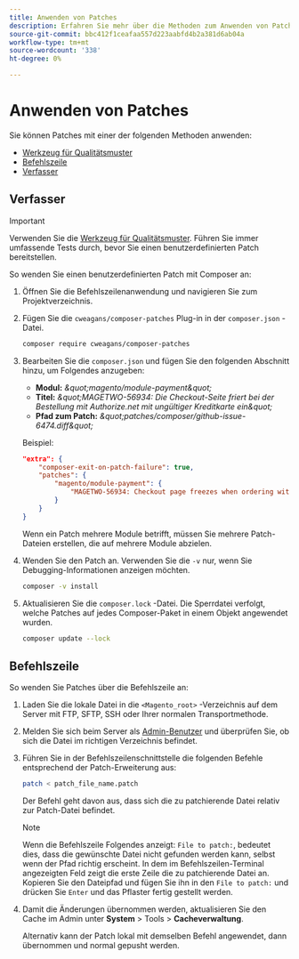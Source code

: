 ```yaml
---
title: Anwenden von Patches
description: Erfahren Sie mehr über die Methoden zum Anwenden von Patches auf ein Adobe Commerce- oder Magento Open Source-Projekt.
source-git-commit: bbc412f1ceafaa557d223aabfd4b2a381d6ab04a
workflow-type: tm+mt
source-wordcount: '338'
ht-degree: 0%

---
```



# Anwenden von Patches

Sie können Patches mit einer der folgenden Methoden anwenden:

- [Werkzeug für Qualitätsmuster](https://devdocs.magento.com/quality-patches/tool.html)
- [Befehlszeile](../patches/apply.md#command-line)
- [Verfasser](../patches/apply.md#composer)

## Verfasser

>[!IMPORTANT]
>
>Verwenden Sie die [Werkzeug für Qualitätsmuster](https://devdocs.magento.com/quality-patches/tool.html). Führen Sie immer umfassende Tests durch, bevor Sie einen benutzerdefinierten Patch bereitstellen.

So wenden Sie einen benutzerdefinierten Patch mit Composer an:

1. Öffnen Sie die Befehlszeilenanwendung und navigieren Sie zum Projektverzeichnis.
1. Fügen Sie die `cweagans/composer-patches` Plug-in in der `composer.json` -Datei.

   ```bash
   composer require cweagans/composer-patches
   ```

1. Bearbeiten Sie die `composer.json` und fügen Sie den folgenden Abschnitt hinzu, um Folgendes anzugeben:
   - **Modul:** *\&quot;magento/module-payment\&quot;*
   - **Titel:** *\&quot;MAGETWO-56934: Die Checkout-Seite friert bei der Bestellung mit Authorize.net mit ungültiger Kreditkarte ein\&quot;*
   - **Pfad zum Patch:** *\&quot;patches/composer/github-issue-6474.diff\&quot;*

   Beispiel:

   ```json
   "extra": {
       "composer-exit-on-patch-failure": true,
       "patches": {
           "magento/module-payment": {
               "MAGETWO-56934: Checkout page freezes when ordering with Authorize.net with invalid credit card": "patches/composer/github-issue-6474.diff"
           }
       }
   }
   ```

   Wenn ein Patch mehrere Module betrifft, müssen Sie mehrere Patch-Dateien erstellen, die auf mehrere Module abzielen.

1. Wenden Sie den Patch an. Verwenden Sie die `-v` nur, wenn Sie Debugging-Informationen anzeigen möchten.

   ```bash
   composer -v install
   ```

1. Aktualisieren Sie die `composer.lock` -Datei. Die Sperrdatei verfolgt, welche Patches auf jedes Composer-Paket in einem Objekt angewendet wurden.

   ```bash
   composer update --lock
   ```

## Befehlszeile

So wenden Sie Patches über die Befehlszeile an:

1. Laden Sie die lokale Datei in die `<Magento_root>` -Verzeichnis auf dem Server mit FTP, SFTP, SSH oder Ihrer normalen Transportmethode.
1. Melden Sie sich beim Server als [Admin-Benutzer](https://devdocs.magento.com/guides/v2.4/config-guide/cli/config-cli.html#config-install-cli-first) und überprüfen Sie, ob sich die Datei im richtigen Verzeichnis befindet.
1. Führen Sie in der Befehlszeilenschnittstelle die folgenden Befehle entsprechend der Patch-Erweiterung aus:

   ```bash
   patch < patch_file_name.patch
   ```

   Der Befehl geht davon aus, dass sich die zu patchierende Datei relativ zur Patch-Datei befindet.

   >[!NOTE]
   >
   >Wenn die Befehlszeile Folgendes anzeigt: `File to patch:`, bedeutet dies, dass die gewünschte Datei nicht gefunden werden kann, selbst wenn der Pfad richtig erscheint. In dem im Befehlszeilen-Terminal angezeigten Feld zeigt die erste Zeile die zu patchierende Datei an. Kopieren Sie den Dateipfad und fügen Sie ihn in den `File to patch:` und drücken Sie `Enter` und das Pflaster fertig gestellt werden.

1. Damit die Änderungen übernommen werden, aktualisieren Sie den Cache im Admin unter **System** > Tools > **Cacheverwaltung**.

   Alternativ kann der Patch lokal mit demselben Befehl angewendet, dann übernommen und normal gepusht werden.
